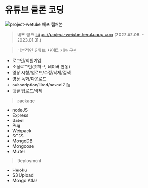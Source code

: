 # 유튜브 클론 코딩

![project-wetube 배포 캡쳐본](https://user-images.githubusercontent.com/75793880/154802717-7b71749e-d4be-4782-9072-ff2de103236f.PNG)

> 배포 링크
https://project-wetube.herokuapp.com
(2022.02.08. - 2023.01.31.)

> 기본적인 유튜브 사이트 기능 구현
- 로그인/회원가입
- 소셜로그인(깃허브, 네이버 연동)
- 영상 시청/업로드/수정/삭제/검색
- 영상 녹화/다운로드
- subscription/liked/saved 기능
- 댓글 업로드/삭제

> package
- nodeJS
- Express
- Babel
- Pug
- Webpack
- SCSS
- MongoDB
- Mongoose
- Multer

> Deployment
- Heroku
- S3 Upload
- Mongo Atlas
